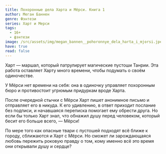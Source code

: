 ```yaml
---
title: Похоронные дела Харта и Мёрси. Книга 1
author: Меган Баннен
genre: Фэнтези
series: Харт и Мерси
tags:
  - 16+
  - фэнтези
image: /src/assets/img/megan_bannen__pohoronnye_dela_harta_i_mjorsi.jpeg
have: true
read: false
---
```

Харт — маршал, который патрулирует магические пустоши Танрии. Эта работа оставляет Харту много времени, чтобы подумать о своём одиночестве.

У Мёрси нет времени на себя: она в одиночку управляет похоронным бюро и противостоит угрюмым придуркам вроде Харта.

После очередной стычки с Мёрси Харт пишет анонимное письмо и отправляет его в никуда. К его удивлению, в ответ приходит послание без подписи, и начавшаяся переписка помогает ему обрести друга. Но если бы только Харт знал, что обнажил душу перед человеком, который бесит его больше всего, — Мёрси!

По мере того как опасные твари с пустошей подходят всё ближе к городу, сближаются и Харт с Мёрси. Но сможет ли зарождающаяся любовь пережить роковую правду о том, кому именно всё это время они открывали душу и сердце?
